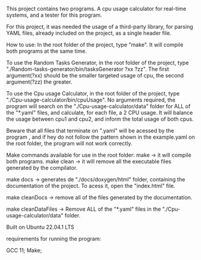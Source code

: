 This project contains two programs. A cpu usage calculator for real-time systems, and a tester for this program.

For this project, it was needed the usage of a third-party library, for parsing YAML files, already included on the project, as a single header file.

How to use:
In the root folder of the project, type "make". It will compile both programs at the same time.

To use the Random Tasks Generator, in the root folder of the project, type "./Random-tasks-generator/bin/tasksGenerator ?xx ?zz". The first argument(?xx) should be the smaller targeted usage of cpu, the second argument(?zz) the greater.

To use the Cpu usage Calculator, in the root folder of the project, type "./Cpu-usage-calculator/bin/cpuUsage". No arguments required, the program will search on the "./Cpu-usage-calculator/data" folder for ALL of the "*.yaml" files, and calculate, for each file, a 2 CPU usage. It will balance the usage between cpu1 and cpu2, and inform the total usage of both cpus.

Beware that all files that terminate on ".yaml" will be acessed by the program , and if hey do not follow the pattern shown in the example.yaml on the root folder, the program will not work correctly.

Make commands available for use in the root folder:
make -> it will compile both programs.
make clean -> it will remove all the executable files generated by the compilator.

make docs -> generates de "./docs/doxygen/html" folder, containing the documentation of the project. To acess it, open the "index.html" file.

make cleanDocs -> remove all of the files generated by the documentation.

make cleanDataFiles -> Remove ALL of the "*.yaml" files in the "./Cpu-usage-calculator/data" folder.



Built on Ubuntu 22.04.1 LTS

requirements for running the program:

GCC 11;
Make;

